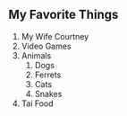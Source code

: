 ## My Favorite Things ##

1.  My Wife Courtney
2.  Video Games
3.  Animals
    1.  Dogs
    2.  Ferrets
    3.  Cats
    4.  Snakes
4.  Tai Food
